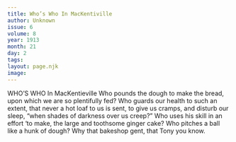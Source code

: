 ```yaml
---
title: Who’s Who In MacKentiville
author: Unknown
issue: 6
volume: 8
year: 1913
month: 21
day: 2
tags:
layout: page.njk
image:
---
```

WHO’S WHO In MacKentieville    Who pounds the dough to make the bread, upon which we are so plentifully fed? Who guards our health to such an extent, that never a hot loaf to us is sent, to give us cramps, and disturb our sleep, “when shades of darkness over us creep?” Who uses his skill in an effort ‘to make, the large and toothsome ginger cake? Who pitches a ball like a hunk of dough? Why that bakeshop gent, that Tony you know. 
